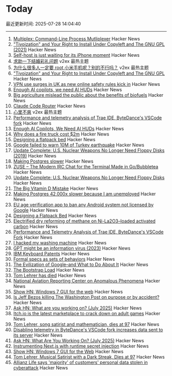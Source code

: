 # Today

最近更新时间: 2025-07-28 14:04:40

--- 
1. [Multiplex: Command-Line Process Mutliplexer](https://github.com/sebastien/multiplex) Hacker News
2. ["Tivoization" and Your Right to Install Under Copyleft and The GNU GPL (2021)](https://sfconservancy.org/blog/2021/jul/23/tivoization-and-the-gpl-right-to-install/) Hacker News
3. [Self-host is just waiting for its iPhone moment](https://www.robertmao.com/blog/en/self-hosting-isnt-dead-its-just-waiting-for-its-iphone-moment) Hacker News
4. [求助一下结婚彩礼问题](https://www.v2ex.com/t/1148155) v2ex 最热主题
5. [为什么很多人一定要 root 小米手机呢？别的不行吗？](https://www.v2ex.com/t/1148148) v2ex 最热主题
6. ["Tivoization" and Your Right to Install Under Copyleft and The GNU GPL](https://sfconservancy.org/blog/2021/jul/23/tivoization-and-the-gpl-right-to-install/) Hacker News
7. [VPN use surges in UK as new online safety rules kick in](https://www.ft.com/content/356674b0-9f1d-4f95-b1d5-f27570379a9b) Hacker News
8. [Enough AI copilots, we need AI HUDs](https://www.geoffreylitt.com/2025/07/27/enough-ai-copilots-we-need-ai-huds) Hacker News
9. [Big agriculture mislead the public about the benefits of biofuels](https://lithub.com/how-big-agriculture-mislead-the-public-about-the-benefits-of-biofuels/) Hacker News
10. [Claude Code Router](https://github.com/musistudio/claude-code-router) Hacker News
11. [心里不爽](https://www.v2ex.com/t/1148093) v2ex 最热主题
12. [Performance and telemetry analysis of Trae IDE, ByteDance's VSCode fork](https://github.com/segmentationf4u1t/trae_telemetry_research) Hacker News
13. [Enough AI Copilots, We Need AI HUDs](https://www.geoffreylitt.com/2025/07/27/enough-ai-copilots-we-need-ai-huds) Hacker News
14. [Why does a fire truck cost $2m](https://thehustle.co/originals/why-does-a-fire-truck-cost-2-million) Hacker News
15. [Designing a flatpack bed](https://kevinlynagh.com/newsletter/2025_07_flatpack/) Hacker News
16. [Google failed to warn 10M of Turkey earthquake](https://www.bbc.com/news/articles/c77v2kx304go) Hacker News
17. [Update Complete: U.S. Nuclear Weapons No Longer Need Floppy Disks (2019)](https://www.nytimes.com/2019/10/24/us/nuclear-weapons-floppy-disks.html) Hacker News
18. [Making Postgres slower](https://byteofdev.com/posts/making-postgres-slow/) Hacker News
19. [ZUSE – The Modern IRC Chat for the Terminal Made in Go/Bubbletea](https://github.com/babycommando/zuse) Hacker News
20. [Update Complete: U.S. Nuclear Weapons No Longer Need Floppy Disks](https://www.nytimes.com/2019/10/24/us/nuclear-weapons-floppy-disks.html) Hacker News
21. [The Big Vitamin D Mistake](https://pmc.ncbi.nlm.nih.gov/articles/PMC5541280/) Hacker News
22. [Making Postgres 42,000x slower because I am unemployed](https://byteofdev.com/posts/making-postgres-slow/) Hacker News
23. [EU age verification app to ban any Android system not licensed by Google](https://www.reddit.com/r/degoogle/s/YxmPgFes8a) Hacker News
24. [Designing a Flatpack Bed](https://kevinlynagh.com/newsletter/2025_07_flatpack/) Hacker News
25. [Electrified dry reforming of methane on Ni-La2O3–loaded activated carbon](https://www.science.org/doi/10.1126/sciadv.adv1585) Hacker News
26. [Performance and Telemetry Analysis of Trae IDE, ByteDance's VSCode Fork](https://github.com/segmentationf4u1t/trae_telemetry_research) Hacker News
27. [I hacked my washing machine](https://nexy.blog/2025/07/27/how-i-hacked-my-washing-machine/) Hacker News
28. [GPT might be an information virus (2023)](https://nonint.com/2023/03/09/gpt-might-be-an-information-virus/) Hacker News
29. [IBM Keyboard Patents](https://sharktastica.co.uk/topics/patents) Hacker News
30. [Formal specs as sets of behaviors](https://surfingcomplexity.blog/2025/07/26/formal-specs-as-sets-of-behaviors/) Hacker News
31. [The Evilization of Google–and What to Do About It](https://billdembski.substack.com/p/the-evilization-of-googleand-what) Hacker News
32. [The Bootstrap Load](http://www.intel4004.com/btstrp.htm) Hacker News
33. [Tom Lehrer has died](https://www.nytimes.com/2025/07/27/arts/music/tom-lehrer-dead.html) Hacker News
34. [National Aviation Reporting Center on Anomalous Phenomena](https://www.narcap.org) Hacker News
35. [Show HN: Windows 7 GUI for the web](https://khang-nd.github.io/7.css/) Hacker News
36. [Is Jeff Bezos killing The Washington Post on purpose or by accident?](https://news.ycombinator.com/item?id=44703865) Hacker News
37. [Ask HN: What are you working on? (July 2025)](https://news.ycombinator.com/item?id=44702833) Hacker News
38. [Itch.io is the latest marketplace to crack down on adult games](https://techcrunch.com/2025/07/27/itch-io-is-the-latest-marketplace-to-crack-down-on-adult-games/) Hacker News
39. [Tom Lehrer, song satirist and mathematician, dies at 97](https://apnews.com/article/tom-lehrer-son-satirist-mathematician-dies-9caa7ee01faf4fbfb793d7ba984c179d) Hacker News
40. [Disabling telemetry in ByteDance's VSCode fork increases data sent to its server](https://github.com/segmentationf4u1t/trae_telemetry_research) Hacker News
41. [Ask HN: What Are You Working On? (July 2025)](https://news.ycombinator.com/item?id=44702833) Hacker News
42. [Instrumenting Next.js with runtime secret injection](https://phase.dev/blog/instrumenting-nextjs-with-runtime-secret-injection/) Hacker News
43. [Show HN: Windows 7 GUI for the Web](https://khang-nd.github.io/7.css/) Hacker News
44. [Tom Lehrer, Musical Satirist with a Dark Streak, Dies at 97](https://www.nytimes.com/2025/07/27/arts/music/tom-lehrer-dead.html) Hacker News
45. [Allianz Life says 'majority' of customers' personal data stolen in cyberattack](https://techcrunch.com/2025/07/26/allianz-life-says-majority-of-customers-personal-data-stolen-in-cyberattack/) Hacker News
